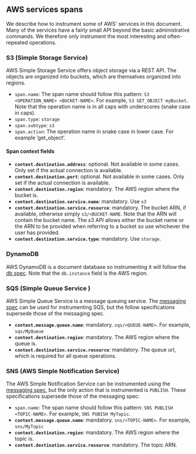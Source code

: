## AWS services spans

We describe how to instrument some of AWS' services in this document.
Many of the services have a fairly small API beyond the basic administrative commands. We therefore
only instrument the most interesting and often-repeated operations.

### S3 (Simple Storage Service)

AWS Simple Storage Service offers object storage via a REST API. The objects are organized into buckets, which are 
themselves organized into regions.

- `span.name`: The span name should follow this pattern: `S3 <OPERATION_NAME> <BUCKET-NAME>`. For example,
`S3 GET_OBJECT myBucket`. Note that the operation name is in all caps with underscores (snake case in caps).
- `span.type`: `storage`
- `span.subtype`: `s3`
- `span.action`: The operation name in snake case in lower case. For example ‘get_object’. 

#### Span context fields

- **`context.destination.address`**: optional. Not available in some cases. Only set if the actual connection is available.
- **`context.destination.port`**: optional. Not available in some cases. Only set if the actual connection is available.
- **`context.destination.region`**: mandatory. The AWS region where the bucket is.
- **`context.destination.service.name`**: mandatory. Use `s3`
- **`context.destination.service.resource`**: mandatory. The bucket ARN, if available, otherwise simply `s3/<BUCKET-NAME`.
Note that the ARN will contain the bucket name. The s3 API allows either the bucket name or the ARN to be provided when
referring to a bucket so use whichever the user has provided.
- **`context.destination.service.type`**: mandatory. Use `storage`.

### DynamoDB

AWS DynamoDB is a document database so instrumenting it will follow the [db spec](tracing-instrumentation-db.md). 
Note that the `db.instance` field is 
the AWS region.

### SQS (Simple Queue Service )

AWS Simple Queue Service is a message queuing service. The [messaging spec](tracing-instrumentation-messaging.md) can 
be used for instrumenting SQS, but the follow specifications supersede those of the messaging spec.

- **`context.message.queue.name`**: mandatory. `sqs/<QUEUE-NAME>`. For example, `sqs/MyQueue` 
- **`context.destination.region`**: mandatory. The AWS region where the queue is.
- **`context.destination.service.resource`**: mandatory. The queue url, which is required for all queue operations.

### SNS (AWS Simple Notification Service)

The AWS Simple Notification Service can be instrumented using the [messaging spec](tracing-instrumentation-messaging.md), 
but the only action that is instrumented is `PUBLISH`. These specifications supersede those of the messaging spec: 

- `span.name`: The span name should follow this pattern: `SNS PUBLISH <TOPIC-NAME>`. For example,
`SNS PUBISH MyTopic`.
- **`context.message.queue.name`**: mandatory. `sns/<TOPIC-NAME>`. For example, `sns/MyTopic`
- **`context.destination.region`**: mandatory. The AWS region where the topic is.
- **`context.destination.service.resource`**: mandatory. The topic ARN.